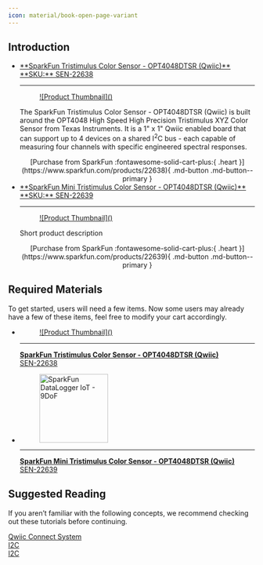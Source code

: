 ```yaml
---
icon: material/book-open-page-variant
---
```


## Introduction

<!-- Double Product Card -->


<section class="grid cards col-2"markdown>

-	<a href="https://www.sparkfun.com/products/22638">
	**SparkFun Tristimulus Color Sensor - OPT4048DTSR (Qwiic)**<br>
	**SKU:** SEN-22638

	---

	<figure markdown>
	![Product Thumbnail](<Product Image Link>)
	</figure>
	</a>

    The SparkFun Tristimulus Color Sensor - OPT4048DTSR (Qwiic) is built around the OPT4048 High Speed High Precision Tristimulus XYZ Color Sensor from Texas Instruments. It is a 1" x 1" Qwiic enabled board that can support up to 4 devices on a shared I<sup>2</sup>C bus - each capable of measuring four channels with specific engineered spectral responses.

	<center>
    [Purchase from SparkFun :fontawesome-solid-cart-plus:{ .heart }](https://www.sparkfun.com/products/22638){ .md-button .md-button--primary }
    </center>

-	<a href="https://www.sparkfun.com/products/22639">
	**SparkFun Mini Tristimulus Color Sensor - OPT4048DTSR (Qwiic)**<br>
	**SKU:** SEN-22639

	---

	<figure markdown>
	![Product Thumbnail](<Product Image Link>)
	</figure></a>

    Short product description

	<center>
	[Purchase from SparkFun :fontawesome-solid-cart-plus:{ .heart }](https://www.sparkfun.com/products/22639){ .md-button .md-button--primary }
	</center>

</section>


## Required Materials
To get started, users will need a few items. Now some users may already have a few of these items, feel free to modify your cart accordingly.

<div class="grid cards hide col-4" markdown>

-   <a href="https://www.sparkfun.com/products/22638">
    <figure markdown>
    ![Product Thumbnail](<Product Image Link>)
    </figure>

    ---

    **SparkFun Tristimulus Color Sensor - OPT4048DTSR (Qwiic)**<br>
    SEN-22638</a>

-   <a href="https://www.sparkfun.com/products/22639">
      <figure markdown>
        <img src="assets/20594-SparkFun_DataLogger_IoT-ESP32_01.jpg" style="width:140px; height:140px; object-fit:contain;" alt="SparkFun DataLogger IoT - 9DoF">
      </figure>
    </a>

    ---

    <a href="https://www.sparkfun.com/products/22639">
      <b>SparkFun Mini Tristimulus Color Sensor - OPT4048DTSR (Qwiic)</b>
      <br />
      SEN-22639
    </a>
</div>


## Suggested Reading

If you aren’t familiar with the following concepts, we recommend checking out these tutorials before continuing.

<section class="cards">

<!--   card 1 -->
  <article class="card">
    <picture class="thumbnail">
         <img class="category__01" src="https://cdn.sparkfun.com/assets/custom_pages/2/7/2/qwiic-logo-registered.jpg" alt="" />
    </picture>
    <div class="card-content">
      <a href="https://www.sparkfun.com/qwiic">Qwiic Connect System</a>
   </div><!-- .card-content -->
  </article>

<!--   card 2 -->
  <article class="card">
    <picture class="thumbnail">
         <img class="category__03" src="https://cdn.sparkfun.com/assets/learn_tutorials/8/2/I2C-Block-Diagram.jpg" alt="" />
    </picture>
    <div class="card-content">
      <a href="https://learn.sparkfun.com/tutorials/i2c">I2C</a>
   </div><!-- .card-content -->
  </article>

<!--   card 3 -->
  <article class="card">
    <picture class="thumbnail">
         <img class="category__03" src="https://cdn.sparkfun.com/assets/7/0/f/3/9/512bccd7ce395f3e47000000.jpg" alt="" />
    </picture>
    <div class="card-content">
      <a href="https://learn.sparkfun.com/tutorials/light">I2C</a>
   </div><!-- .card-content -->
  </article>
</section>


